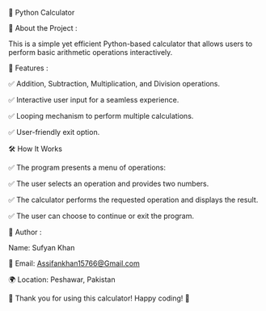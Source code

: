 🧮 Python Calculator

📌 About the Project :

This is a simple yet efficient Python-based calculator that allows users to perform basic arithmetic operations interactively.

🚀 Features :

✅ Addition, Subtraction, Multiplication, and Division operations.

✅ Interactive user input for a seamless experience.

✅ Looping mechanism to perform multiple calculations.

✅ User-friendly exit option.

🛠️ How It Works

✅ The program presents a menu of operations:

✅ The user selects an operation and provides two numbers.

✅ The calculator performs the requested operation and displays the result.

✅ The user can choose to continue or exit the program.

📌 Author :

Name: Sufyan Khan

📧 Email: Assifankhan15766@Gmail.com

🌍 Location: Peshawar, Pakistan

🌟 Thank you for using this calculator! Happy coding! 🚀



